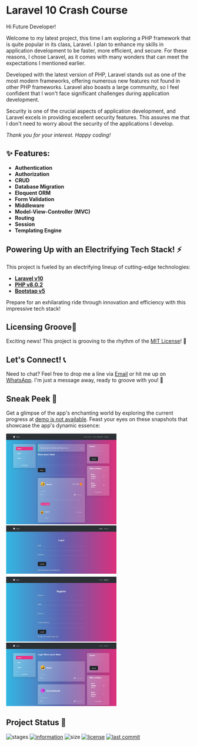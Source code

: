 # Laravel 10 Crash Course

Hi Future Developer!

Welcome to my latest project, this time I am exploring a PHP framework that is quite popular in its class, Laravel. I plan to enhance my skills in application development to be faster, more efficient, and secure. For these reasons, I chose Laravel, as it comes with many wonders that can meet the expectations I mentioned earlier.

Developed with the latest version of PHP, Laravel stands out as one of the most modern frameworks, offering numerous new features not found in other PHP frameworks. Laravel also boasts a large community, so I feel confident that I won't face significant challenges during application development.

Security is one of the crucial aspects of application development, and Laravel excels in providing excellent security features. This assures me that I don't need to worry about the security of the applications I develop.

*Thank you for your interest. Happy coding!*

## ✨ Features:

- **Authentication**
- **Authorization** 
- **CRUD**
- **Database Migration**
- **Eloquent ORM**
- **Form Validation**
- **Middleware**
- **Model-View-Controller (MVC)**
- **Routing**
- **Session**
- **Templating Engine**

## Powering Up with an Electrifying Tech Stack! ⚡

This project is fueled by an electrifying lineup of cutting-edge technologies:

- **[Laravel v10](https://laravel.com/)**
- **[PHP v8.0.2](https://www.php.net/)**
- **[Bootstap v5](https://getbootstrap.com/)**

Prepare for an exhilarating ride through innovation and efficiency with this impressive tech stack!

## Licensing Groove🕺

Exciting news! This project is grooving to the rhythm of the [MIT License](https://github.com/novaardiansyah/genius-ai-generator/blob/main/LICENSE)! 🎉

## Let's Connect! 📞

Need to chat? Feel free to drop me a line via [Email](mailto:novaardiansyah78@gmail.com) or hit me up on [WhatsApp](https://wa.me/6289506668480?text=Hi%20Nova,%20I%20have%20a%20question%20about%20your%20project%20on%20GitHub:%20https://github.com/novaardiansyah/genius-ai-generator). I'm just a message away, ready to groove with you! 📩

## Sneak Peek 🌟

Get a glimpse of the app's enchanting world by exploring the current progress at [demo is not available](). Feast your eyes on these snapshots that showcase the app's dynamic essence:

<div style="margin-bottom: 5px">
  <img src="public/capture/image-1.png" alt="image-1" style="width: 300px; margin-right: 10px" />
  <img src="public/capture/image-2.png" alt="image-2" style="width: 300px;" />
</div>

<div style="margin-bottom: 5px">
  <img src="public/capture/image-3.png" alt="image-5" style="width: 300px; margin-right: 10px" />
  <img src="public/capture/image-4.png" alt="image-3" style="width: 300px; margin-right: 10px" />
</div>

## Project Status 🚀 

![stages](https://img.shields.io/badge/stages-production-informational)
[![information](https://img.shields.io/badge/information-references-informational)](https://github.com/novaardiansyah/laravel10-crash-course/blob/main/references.json)
![size](https://img.shields.io/github/repo-size/novaardiansyah/laravel10-crash-course?label=size&color=informational)
[![license](https://img.shields.io/badge/license-MIT-blue.svg)](https://github.com/novaardiansyah/laravel10-crash-course/blob/main/LICENSE)
[![last commit](https://img.shields.io/github/last-commit/novaardiansyah/laravel10-crash-course?label=last%20commit&color=informational)](https://github.com/novaardiansyah/laravel10-crash-course/commits/main)